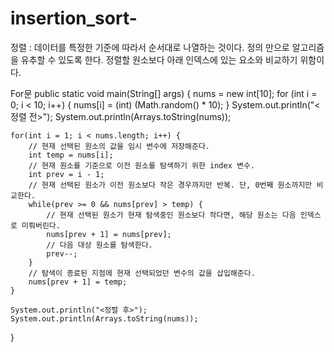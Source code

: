 # insertion_sort-
정렬 : 데이터를 특정한 기준에 따라서 순서대로 나열하는 것이다.
정의 만으로 알고리즘을 유추할 수 있도록 한다.
정렬할 원소보다 아래 인덱스에 있는 요소와 비교하기 위함이다.

For문
public static void main(String[] args) {
	nums = new int[10];
	for (int i = 0; i < 10; i++) {
		nums[i] = (int) (Math.random() * 10);
	}
	System.out.println("<정렬 전>");
	System.out.println(Arrays.toString(nums));
	
	for(int i = 1; i < nums.length; i++) {
		// 현재 선택된 원소의 값을 임시 변수에 저장해준다.
		int temp = nums[i];
		// 현재 원소를 기준으로 이전 원소를 탐색하기 위한 index 변수.
		int prev = i - 1;
		// 현재 선택된 원소가 이전 원소보다 작은 경우까지만 반복. 단, 0번째 원소까지만 비교한다.
		while(prev >= 0 && nums[prev] > temp) {
			// 현재 선택된 원소가 현재 탐색중인 원소보다 작다면, 해당 원소는 다음 인덱스로 미뤄버린다.
			nums[prev + 1] = nums[prev];
			// 다음 대상 원소를 탐색한다.
			prev--;
		}
		// 탐색이 종료된 지점에 현재 선택되었던 변수의 값을 삽입해준다.
		nums[prev + 1] = temp;
	}
	
	System.out.println("<정렬 후>");
	System.out.println(Arrays.toString(nums));
}
























